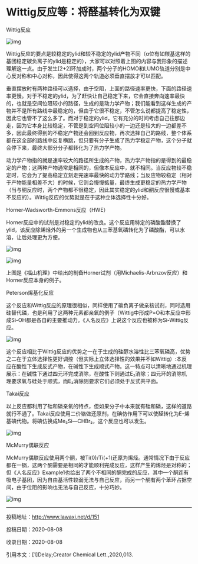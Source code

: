 # Wittig反应等：将醛基转化为双键

Wittig反应

![img](013_1.png)

Wittig反应的要点是较稳定的ylid和较不稳定的ylid产物不同（α位有如羰基这样的基团稳定碳负离子的ylid是稳定的），大家可以对照着上图的内容与我形象的描述理解这一点。由于发生[2+2]环加成时，两个分子的HOMO和LUMO轨道分别是中心反对称和中心对称，因此使得这两个轨道必须垂直摆放才可以匹配。

垂直摆放时有两种路径可以选择，由于空阻，上面的路径速率更快，下面的路径速率更慢。对于不稳定的ylid，为了赶快让自己稳定下来，它会直接奔向速率最快的，也就是空间位阻较小的路径，生成的是动力学产物；我们能看到这样生成的产物并不是所有路线中最稳定的，但由于它很不稳定，不管怎么说都提高了稳定性，因此它也管不了这么多了。而对于稳定的ylid，它有充分的时间考虑自己往那边走，因为它本身比较稳定，不管是到空间位阻较小的一边还是较大的一边都差不多，因此最终得到的不稳定产物还会回到反应物，再次选择自己的路线，整个体系都在这全部的路线中反复横跳，但只要有分子生成了热力学稳定产物，这个分子就会停下来，最终大部分分子都转化为了热力学产物。

动力学产物指的就是速率较大的路径所生成的产物，热力学产物指的是得到的最稳定的产物；这两种产物通常是相同的，但像本反应中，就不相同。当反应物较不稳定时，它会为了提高稳定立刻走完速率最快的动力学路线；当反应物较稳定（相对于产物能量相差不大）的时候，它则会慢慢掂量，最终生成更稳定的热力学产物（当与酮反应时，两个产物都不很稳定，因此其实稳定的ylid和酮反应很慢或基本不反应的）。Wittig反应的优势就是在于这种立体选择性十分好。

Horner-Wadsworth-Emmons反应（HWE）

Horner反应中的试剂是对稳定的ylid的改良。这个反应用特定的磷酸酯替换了ylid，该反应除烯烃外的另一个生成物也从三苯基氧磷转化为了磷酸酯，可以水溶，让后处理更为方便。

![img](013_2.png)

![img](013_3.png)

上图是《福山机理》中给出的制备Horner试剂（用Michaelis-Arbnzov反应）和Horner反应本身的例子。

Peterson烯基化反应

这个反应和Wittig反应的原理很相似，同样使用了碳负离子做亲核试剂，同时选用硅替代磷，也是利用了这两种元素都亲氧的例子（Wittig中形成P=O和本反应中形成Si-OH都是各自的主要推动力。《人名反应》上说这个反应也被称为Si-Wittig反应。

![img](013_4.png)

这个反应相比于Wittig反应的优势之一在于生成的硅醇水溶性比三苯氧磷高，优势之二在于立体选择性更好调控（但实际上立体选择性的效果并不如Wittig）:本反应在酸性下生成反式产物，在碱性下生成顺式产物。这一特点可以清晰地通过机理展示：在碱性下通过四元环完成消除，在酸性下则通过E₂消除；四元环的消除机理要求氧与硅处于顺式，而E₂消除则要求它们必须处于反式共平面。

Takai反应

以上反应都利用了硅和磷亲氧的特点，但如果分子中本来就有硅和磷，这样的道路就行不通了。Takai反应使用二价铬做还原剂，在碘仿作用下可以使醛转化为E-烯基碘代物。将碘仿换成Me₃Si—CHBr₂，这个反应也可以发生。

![img](013_5.png)

McMurry偶联反应

McMurry偶联反应使用两个酮，被Ti(0)/Ti(+1)还原为烯烃。通常情况下由于反应都在一锅，这两个酮需要是相同的才能顺利完成反应，这样产生的烯烃是对称的；但《人名反应》Example1也给出了两个不相同的酮完成的反应，其中一个酮连有吸电子基团，因为自由基活性较弱无法与自己反应，而另一个酮有两个苯环占据空间，由于位阻的影响也无法与自己反应，十分巧妙。

![img](013_6.png)



------

投稿地址：http://www.lawaxi.net/d/151

投稿日期：2020-08-08

收录日期：2020-08-08

引用本文：[1]Delay;Creator Chemical Lett.,2020,013.